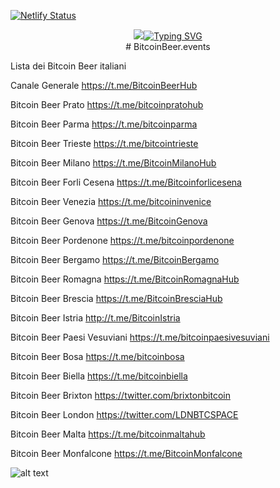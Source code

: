 [![Netlify Status](https://api.netlify.com/api/v1/badges/8e497044-67f9-4439-8b34-8ee8ec089fdf/deploy-status)](https://app.netlify.com/sites/bitcoinbeerevents/deploys)

<p align="center">
<a href="https://bitcoinbeer.events">
    <img src="[https://readme-typing-svg.demolab.com?font=Georgia&size=18&duration=2000&pause=100&multiline=true&width=500&height=80&lines](https://git.io/typing-svg"><img src="https://readme-typing-svg.demolab.com?font=Fira+Code&pause=1000&color=F79E00&random=false&width=435&lines=)=Gli eventi+informali in Italia;per+orangepillare+innovare+condividere+insieme;+e avvicinarsi+a+Bitcoin" alt="Typing SVG" />
</a>
<br/>
# BitcoinBeer.events

Lista dei Bitcoin Beer italiani

Canale Generale https://t.me/BitcoinBeerHub

Bitcoin Beer Prato https://t.me/bitcoinpratohub

Bitcoin Beer Parma https://t.me/bitcoinparma

Bitcoin Beer Trieste https://t.me/bitcointrieste

Bitcoin Beer Milano https://t.me/BitcoinMilanoHub

Bitcoin Beer Forli Cesena https://t.me/Bitcoinforlicesena

Bitcoin Beer Venezia https://t.me/bitcoininvenice

Bitcoin Beer Genova https://t.me/BitcoinGenova

Bitcoin Beer Pordenone https://t.me/bitcoinpordenone

Bitcoin Beer Bergamo https://t.me/BitcoinBergamo

Bitcoin Beer Romagna https://t.me/BitcoinRomagnaHub

Bitcoin Beer Brescia https://t.me/BitcoinBresciaHub

Bitcoin Beer Istria http://t.me/BitcoinIstria

Bitcoin Beer Paesi Vesuviani https://t.me/bitcoinpaesivesuviani

Bitcoin Beer Bosa https://t.me/bitcoinbosa

Bitcoin Beer Biella https://t.me/bitcoinbiella

Bitcoin Beer Brixton https://twitter.com/brixtonbitcoin

Bitcoin Beer London https://twitter.com/LDNBTCSPACE

Bitcoin Beer Malta https://t.me/bitcoinmaltahub

Bitcoin Beer Monfalcone https://t.me/BitcoinMonfalcone

![alt text](https://github.com/Mendace/satoshibeer.org/blob/main/assets/tappo.png?raw=true) 
